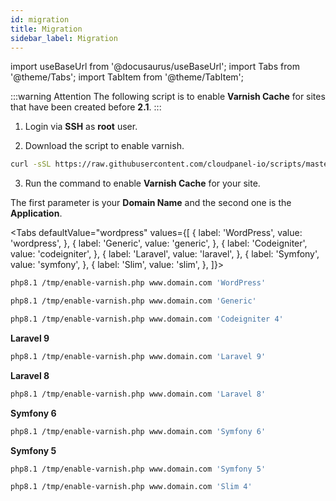 ```yaml
---
id: migration
title: Migration
sidebar_label: Migration
---
```


import useBaseUrl from '@docusaurus/useBaseUrl';
import Tabs from '@theme/Tabs';
import TabItem from '@theme/TabItem';

:::warning Attention
The following script is to enable **Varnish Cache** for sites that have been created before **2.1**.
:::

1. Login via **SSH** as **root** user.

2. Download the script to enable varnish.

```bash
curl -sSL https://raw.githubusercontent.com/cloudpanel-io/scripts/master/varnish/enable.php > /tmp/enable-varnish.php
```

3. Run the command to enable **Varnish Cache** for your site. 

The first parameter is your **Domain Name** and the second one is the **Application**.

<Tabs
defaultValue="wordpress"
values={[
{ label: 'WordPress', value: 'wordpress', },
{ label: 'Generic', value: 'generic', },
{ label: 'Codeigniter', value: 'codeigniter', },
{ label: 'Laravel', value: 'laravel', },
{ label: 'Symfony', value: 'symfony', },
{ label: 'Slim', value: 'slim', },
]}>
<TabItem value="wordpress">

```bash
php8.1 /tmp/enable-varnish.php www.domain.com 'WordPress'
```
</TabItem>
<TabItem value="generic">

```bash
php8.1 /tmp/enable-varnish.php www.domain.com 'Generic'
```

</TabItem>
<TabItem value="codeigniter">

```bash
php8.1 /tmp/enable-varnish.php www.domain.com 'Codeigniter 4'
```

</TabItem>
<TabItem value="laravel">

**Laravel 9**

```bash
php8.1 /tmp/enable-varnish.php www.domain.com 'Laravel 9'
```

**Laravel 8**

```bash
php8.1 /tmp/enable-varnish.php www.domain.com 'Laravel 8'
```

</TabItem>
<TabItem value="symfony">

**Symfony 6**

```bash
php8.1 /tmp/enable-varnish.php www.domain.com 'Symfony 6'
```

**Symfony 5**

```bash
php8.1 /tmp/enable-varnish.php www.domain.com 'Symfony 5'
```

</TabItem>
<TabItem value="slim">

```bash
php8.1 /tmp/enable-varnish.php www.domain.com 'Slim 4'
```

</TabItem>
</Tabs>
